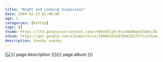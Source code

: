 ```yaml
---
title: "Night and Looking Suspicious"
date: 2009-02-23 01:00:00
age: 2
categories: [Ashley]
tags: []
thumb: https://lh3.googleusercontent.com/vV6Hx9Ilp9-6cunNGWmquO2bWsL5bloOybaQqiow6lBDCroH_s94Qx2tyCn6Po89t_4E01hhF1JEDlh8pSk=w293-h220
album: https://get.google.com/albumarchive/108001626876662627571/album/AF1QipNOIjjWyy_zgsrMpPhr3a7xpZlmKZZMe91vZG1b?authKey=CPeSzubHgKecsAE
description: Sneaky sneaky
---
```


[<img src="{{ page.thumb }}" alt="{{ page.description }}" class="wyseguys-album"/>]({{ page.album }})